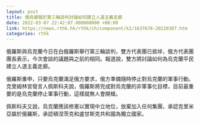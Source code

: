 ```yaml
---
layout: post
title: 俄烏據報於第三輪談判討論如何建立人道主義走廊
date: 2022-03-07 22:42:07.000000000 +08:00
link: https://news.rthk.hk/rthk/ch/component/k2/1637678-20220307.htm
categories: rthk
---
```


俄羅斯與烏克蘭今日在白俄羅斯舉行第三輪談判，雙方代表團已抵埗，俄方代表團團長表示，今次會談的議題與之前的相同。報道說，雙方將討論如何為烏克蘭平民建立人道主義走廊。

俄羅斯重申，只要烏克蘭滿足俄方要求，俄方準備隨時停止對烏克蘭的軍事行動。克里姆林宮發言人佩斯科夫說，俄羅斯將完成對烏克蘭的非軍事化目標，目前最重要的是烏克蘭停止軍事行動，這樣就無人會開槍。

佩斯科夫又說，烏克蘭應該修憲以實現中立地位，放棄加入任何集團，承認克里米亞屬於俄羅斯，承認頓涅茨克和盧甘斯克共和國為獨立國家。

